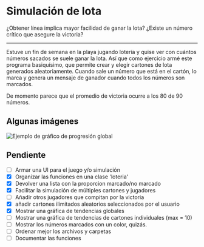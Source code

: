 # Simulación de lota

¿Obtener línea implica mayor facilidad de ganar la lota? ¿Existe un número crítico que asegure la victoria?

---

Estuve un fin de semana en la playa jugando lotería y quise ver con cuántos números sacados se suele ganar la lota. Así que como ejercicio armé este programa basiquísimo, que permite crear y elegir cartones de lota generados aleatoriamente. Cuando sale un número que está en el cartón, lo marca y genera un mensaje de ganador cuando todos los números son marcados. 

De momento parece que el promedio de victoria ocurre a los 80 de 90 números. 

## Algunas imágenes
![Ejemplo de gráfico de progresión global](https://github.com/[username]/[reponame]/blob/[branch]/image.jpg?raw=true)

## Pendiente

- [ ]  Armar una UI para el juego y/o simulación
- [x]  Organizar las funciones en una clase 'loteria'
- [x]  Devolver una lista con la proporcion marcado/no marcado
- [x]  Facilitar la simulación de múltiples cartones y jugadores
- [ ]  Añadir otros jugadores que compitan por la victoria
- [x]  añadir cartones ilimitados aleatorios seleccionados por el usuario
- [x]  Mostrar una gráfica de tendencias globales
- [ ]  Mostrar una gráfica de tendencias de cartones individuales (max = 10)
- [ ]  Mostrar los números marcados con un color, quizás.
- [ ]  Ordenar mejor los archivos y carpetas
- [ ]  Documentar las funciones